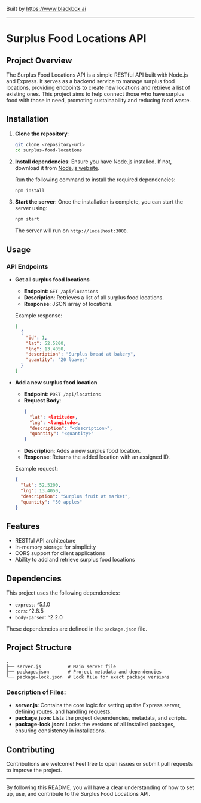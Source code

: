 
Built by https://www.blackbox.ai

---

# Surplus Food Locations API

## Project Overview
The Surplus Food Locations API is a simple RESTful API built with Node.js and Express. It serves as a backend service to manage surplus food locations, providing endpoints to create new locations and retrieve a list of existing ones. This project aims to help connect those who have surplus food with those in need, promoting sustainability and reducing food waste.

## Installation

1. **Clone the repository**:
   ```bash
   git clone <repository-url>
   cd surplus-food-locations
   ```

2. **Install dependencies**:
   Ensure you have Node.js installed. If not, download it from [Node.js website](https://nodejs.org/).

   Run the following command to install the required dependencies:
   ```bash
   npm install
   ```

3. **Start the server**:
   Once the installation is complete, you can start the server using:
   ```bash
   npm start
   ```

   The server will run on `http://localhost:3000`.

## Usage

### API Endpoints

- **Get all surplus food locations**
  - **Endpoint**: `GET /api/locations`
  - **Description**: Retrieves a list of all surplus food locations.
  - **Response**: JSON array of locations.

  Example response:
  ```json
  [
    {
      "id": 1,
      "lat": 52.5200,
      "lng": 13.4050,
      "description": "Surplus bread at bakery",
      "quantity": "20 loaves"
    }
  ]
  ```

- **Add a new surplus food location**
  - **Endpoint**: `POST /api/locations`
  - **Request Body**:
    ```json
    {
      "lat": <latitude>,
      "lng": <longitude>,
      "description": "<description>",
      "quantity": "<quantity>"
    }
    ```
  - **Description**: Adds a new surplus food location.
  - **Response**: Returns the added location with an assigned ID.

  Example request:
  ```json
  {
    "lat": 52.5200,
    "lng": 13.4050,
    "description": "Surplus fruit at market",
    "quantity": "50 apples"
  }
  ```

## Features
- RESTful API architecture
- In-memory storage for simplicity
- CORS support for client applications
- Ability to add and retrieve surplus food locations

## Dependencies
This project uses the following dependencies:
- `express`: ^5.1.0
- `cors`: ^2.8.5
- `body-parser`: ^2.2.0

These dependencies are defined in the `package.json` file.

## Project Structure
```plaintext
.
├── server.js          # Main server file
├── package.json       # Project metadata and dependencies
└── package-lock.json  # Lock file for exact package versions
```

### Description of Files:
- **server.js**: Contains the core logic for setting up the Express server, defining routes, and handling requests.
- **package.json**: Lists the project dependencies, metadata, and scripts.
- **package-lock.json**: Locks the versions of all installed packages, ensuring consistency in installations.

## Contributing
Contributions are welcome! Feel free to open issues or submit pull requests to improve the project.

--- 

By following this README, you will have a clear understanding of how to set up, use, and contribute to the Surplus Food Locations API.